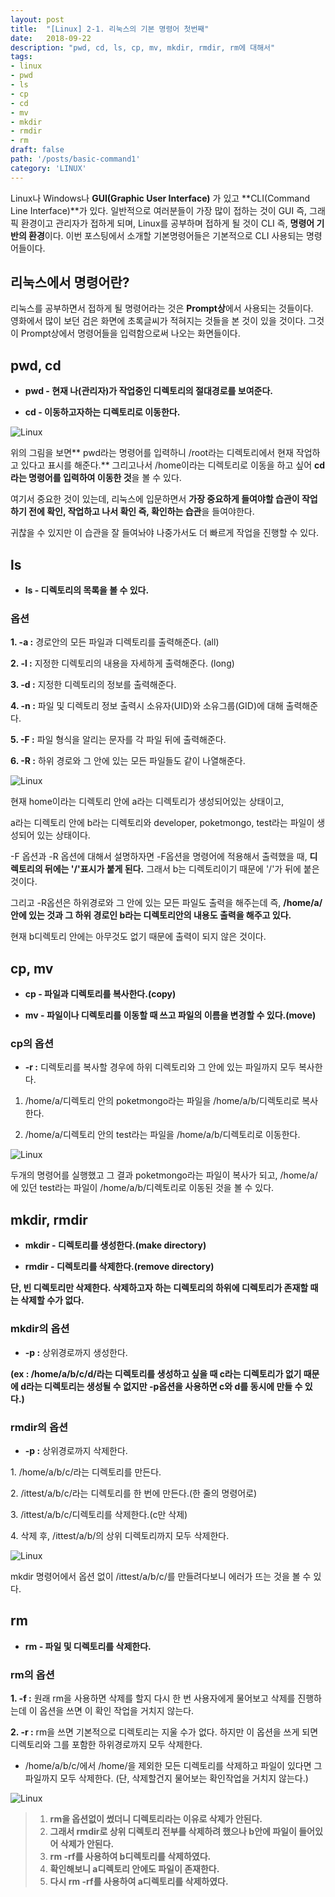 ```yaml
---
layout: post
title:  "[Linux] 2-1. 리눅스의 기본 명령어 첫번째"
date:   2018-09-22
description: "pwd, cd, ls, cp, mv, mkdir, rmdir, rm에 대해서"
tags:
- linux
- pwd
- ls
- cp
- cd
- mv
- mkdir
- rmdir
- rm
draft: false
path: '/posts/basic-command1'
category: 'LINUX'
---
```


Linux나 Windows나 **GUI(Graphic User Interface)** 가 있고 **CLI(Command Line Interface)**가 있다. 일반적으로 여러분들이 가장 많이 접하는 것이 GUI 즉, 그래픽 환경이고 관리자가 접하게 되며, Linux를 공부하며 접하게 될 것이 CLI 즉, **명령어 기반의 환경**이다. 이번 포스팅에서 소개할 기본명령어들은 기본적으로 CLI 사용되는 명령어들이다.

## 리눅스에서 명령어란?



리눅스를 공부하면서 접하게 될 명령어라는 것은 **Prompt상**에서 사용되는 것들이다. 
영화에서 많이 보던 검은 화면에 초록글씨가 적혀지는 것들을 본 것이 있을 것이다. 그것이 Prompt상에서 명령어들을 입력함으로써 나오는 화면들이다.



## pwd, cd



* **pwd - 현재 나(관리자)가 작업중인 디렉토리의 절대경로를 보여준다.**

* **cd - 이동하고자하는 디렉토리로 이동한다.**



![Linux](/assets/img/linux_pwd.png)



위의 그림을 보면** pwd라는 명령어를 입력하니 /root라는 디렉토리에서 현재 작업하고 있다고 표시를 해준다.** 그리고나서 /home이라는 디렉토리로 이동을 하고 싶어 **cd라는 명령어를 입력하여 이동한 것**을 볼 수 있다.

여기서 중요한 것이 있는데, 리눅스에 입문하면서 **가장 중요하게 들여야할 습관이 작업하기 전에 확인, 작업하고 나서 확인 즉, 확인하는 습관**을 들여야한다.

귀찮을 수 있지만 이 습관을 잘 들여놔야 나중가서도 더 빠르게 작업을 진행할 수 있다.



## ls



* **ls - 디렉토리의 목록을 볼 수 있다.**

### 옵션

**1. -a :** 경로안의 모든 파일과 디렉토리를 출력해준다. (all)

**2. -l :** 지정한 디렉토리의 내용을 자세하게 출력해준다. (long)

**3. -d :** 지정한 디렉토리의 정보를 출력해준다.

**4. -n :** 파일 및 디렉토리 정보 출력시 소유자(UID)와 소유그룹(GID)에 대해 출력해준다.

**5. -F :** 파일 형식을 알리는 문자를 각 파일 뒤에 출력해준다.

**6. -R :** 하위 경로와 그 안에 있는 모든 파일들도 같이 나열해준다.



![Linux](/assets/img/linux_ls.png)

 

현재 home이라는 디렉토리 안에 a라는 디렉토리가 생성되어있는 상태이고,

a라는 디렉토리 안에 b라는 디렉토리와 developer, poketmongo, test라는 파일이 생성되어 있는 상태이다.  

\-F 옵션과 -R 옵션에 대해서 설명하자면 -F옵션을 명령어에 적용해서 출력했을 때, **디렉토리의 뒤에는 '/'표시가 붙게 된다.** 그래서 b는 디렉토리이기 때문에 '/'가 뒤에 붙은 것이다.

그리고 -R옵션은 하위경로와 그 안에 있는 모든 파일도 출력을 해주는데 즉, **/home/a/안에 있는 것과 그 하위 경로인 b라는 디렉토리안의 내용도 출력을 해주고 있다.** 

현재 b디렉토리 안에는 아무것도 없기 때문에 출력이 되지 않은 것이다.



## cp, mv



* **cp - 파일과 디렉토리를 복사한다.(copy)**

* **mv - 파일이나 디렉토리를 이동할 때 쓰고 파일의 이름을 변경할 수 있다.(move)**


### cp의 옵션

* **-r :** 디렉토리를 복사할 경우에 하위 디렉토리와 그 안에 있는 파일까지 모두 복사한다.

1. /home/a/디렉토리 안의 poketmongo라는 파일을 /home/a/b/디렉토리로 복사한다.

2. /home/a/디렉토리 안의 test라는 파일을 /home/a/b/디렉토리로 이동한다.



![Linux](/assets/img/linux_cpmv.png)



두개의 명령어를 실행했고 그 결과 poketmongo라는 파일이 복사가 되고, /home/a/에 있던 test라는 파일이 /home/a/b/디렉토리로 이동된 것을 볼 수 있다.



## mkdir, rmdir



* **mkdir - 디렉토리를 생성한다.(make directory)**

* **rmdir - 디렉토리를 삭제한다.(remove directory)**

**단, 빈 디렉토리만 삭제한다. 삭제하고자 하는 디렉토리의 하위에 디렉토리가 존재할 때는 삭제할 수가 없다.**

### mkdir의 옵션

* **-p :** 상위경로까지 생성한다.

**(ex : /home/a/b/c/d/라는 디렉토리를 생성하고 싶을 때 c라는 디렉토리가 없기 때문에 d라는 디렉토리는 생성될 수 없지만 -p옵션을 사용하면 c와 d를 동시에 만들 수 있다.)**

### rmdir의 옵션

* **-p :** 상위경로까지 삭제한다.

1\. /home/a/b/c/라는 디렉토리를 만든다.

2\. /ittest/a/b/c/라는 디렉토리를 한 번에 만든다.(한 줄의 명령어로)

3\. /ittest/a/b/c/디렉토리를 삭제한다.(c만 삭제)

4\. 삭제 후, /ittest/a/b/의 상위 디렉토리까지 모두 삭제한다.



![Linux](/assets/img/linux_mkdir.png)



mkdir 명령어에서 옵션 없이 /ittest/a/b/c/를 만들려다보니 에러가 뜨는 것을 볼 수 있다.



## rm



* **rm - 파일 및 디렉토리를 삭제한다.**

### rm의 옵션

**1. -f :** 원래 rm을 사용하면 삭제를 할지 다시 한 번 사용자에게 물어보고 삭제를 진행하는데 이 옵션을 쓰면 이 확인 작업을 거치지 않는다.

**2. -r :** rm을 쓰면 기본적으로 디렉토리는 지울 수가 없다. 하지만 이 옵션을 쓰게 되면 디렉토리와 그를 포함한 하위경로까지 모두 삭제한다.


- /home/a/b/c/에서 /home/을 제외한 모든 디렉토리를 삭제하고 파일이 있다면 그 파일까지 모두 삭제한다. (단, 삭제할건지 물어보는 확인작업을 거치지 않는다.)



![Linux](/assets/img/linux_rm.png)



> 1. **rm을 옵션없이 썼더니 디렉토리라는 이유로 삭제가 안된다.**
> 2. **그래서 rmdir로 상위 디렉토리 전부를 삭제하려 했으나 b안에 파일이 들어있어 삭제가 안된다.**
> 3. **rm -rf를 사용하여 b디렉토리를 삭제하였다.**
> 4. **확인해보니 a디렉토리 안에도 파일이 존재한다.**
> 5. **다시 rm -rf를 사용하여 a디렉토리를 삭제하였다.**
